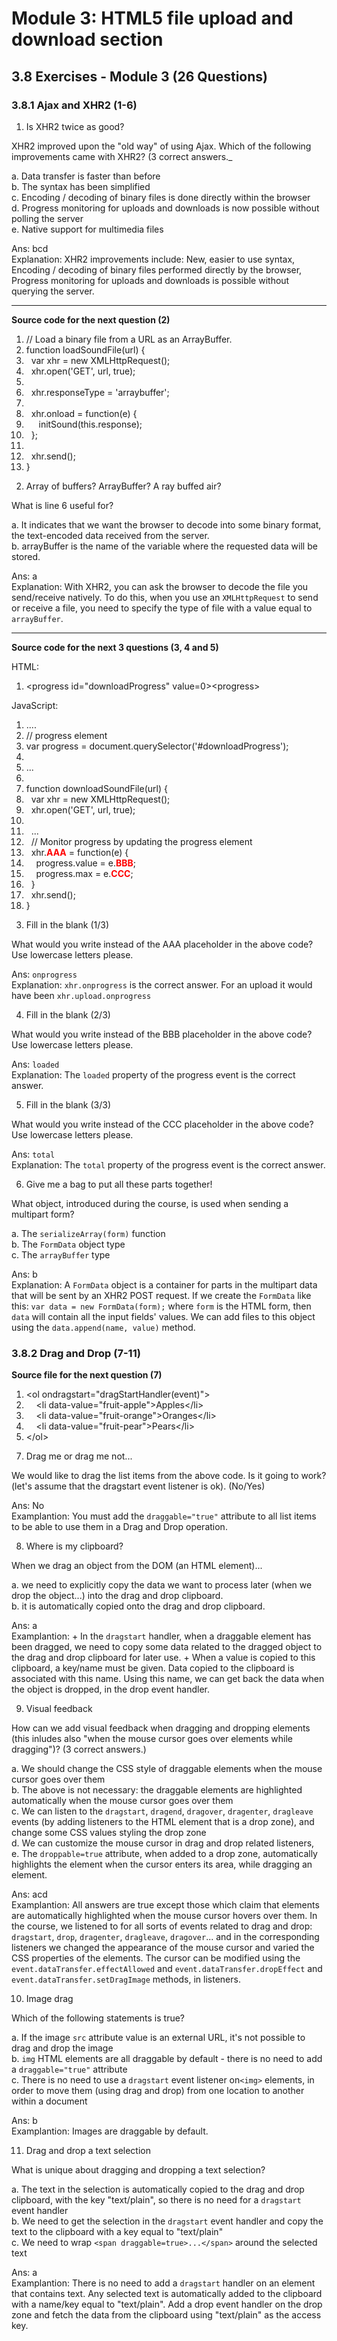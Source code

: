 # Module 3: HTML5 file upload and download section


## 3.8 Exercises - Module 3 (26 Questions)


### 3.8.1 Ajax and XHR2 (1-6)

1. Is XHR2 twice as good?

  XHR2 improved upon the "old way" of using Ajax. Which of the following improvements came with XHR2? (3 correct answers._

  a. Data transfer is faster than before<br>
  b. The syntax has been simplified<br>
  c. Encoding / decoding of binary files is done directly within the browser<br>
  d. Progress monitoring for uploads and downloads is now possible without polling the server<br>
  e. Native support for multimedia files<br>
  
  Ans: bcd<br>
  Explanation: XHR2 improvements include: New, easier to use syntax, Encoding / decoding of binary files performed directly by the browser, Progress monitoring for uploads and downloads is possible without querying the server.


<hr>

__Source code for the next question (2)__

<div class="source-code"><ol class="linenums">
<li class="L0" style="margin-bottom: 0px;" value="1"><span class="com">// Load a binary file from a URL as an ArrayBuffer.</span></li>
<li class="L1" style="margin-bottom: 0px;"><span class="kwd">function</span><span class="pln"> loadSoundFile</span><span class="pun">(</span><span class="pln">url</span><span class="pun">)</span><span class="pln"> </span><span class="pun">{</span></li>
<li class="L2" style="margin-bottom: 0px;"><span class="pln">&nbsp;&nbsp;</span><span class="kwd">var</span><span class="pln"> xhr </span><span class="pun">=</span><span class="pln"> </span><span class="kwd">new</span><span class="pln"> </span><span class="typ">XMLHttpRequest</span><span class="pun">();</span></li>
<li class="L3" style="margin-bottom: 0px;"><span class="pln">&nbsp; xhr</span><span class="pun">.</span><span class="pln">open</span><span class="pun">(</span><span class="str">'GET'</span><span class="pun">,</span><span class="pln"> url</span><span class="pun">,</span><span class="pln"> </span><span class="kwd">true</span><span class="pun">);</span></li>
<li class="L4" style="margin-bottom: 0px;"><span class="pln">&nbsp;</span></li>
<li class="L5" style="margin-bottom: 0px;"><span class="pln">&nbsp; xhr</span><span class="pun">.</span><span class="pln">responseType </span><span class="pun">=</span><span class="pln"> </span><span class="str">'arraybuffer'</span><span class="pun">;</span><span class="pln">&nbsp;</span></li>
<li class="L6" style="margin-bottom: 0px;"><span class="pln"> </span></li>
<li class="L6" style="margin-bottom: 0px;"><span class="pln">&nbsp; xhr</span><span class="pun">.</span><span class="pln">onload </span><span class="pun">=</span><span class="pln"> </span><span class="kwd">function</span><span class="pun">(</span><span class="pln">e</span><span class="pun">)</span><span class="pln"> </span><span class="pun">{</span></li>
<li class="L7" style="margin-bottom: 0px;"><span class="pln">&nbsp; &nbsp; &nbsp;initSound</span><span class="pun">(</span><span class="kwd">this</span><span class="pun">.</span><span class="pln">response</span><span class="pun">);</span><span class="pln">&nbsp;</span></li>
<li class="L8" style="margin-bottom: 0px;"><span class="pln">&nbsp;&nbsp;</span><span class="pun">};</span></li>
<li class="L9" style="margin-bottom: 0px;"><span class="pln">&nbsp;</span></li>
<li class="L0" style="margin-bottom: 0px;"><span class="pln">&nbsp; xhr</span><span class="pun">.</span><span class="pln">send</span><span class="pun">();</span></li>
<li class="L1" style="margin-bottom: 0px;"><span class="pun">}</span></li>
</ol></div>

2. Array of buffers? ArrayBuffer? A ray buffed air?

  What is line 6 useful for?

  a. It indicates that we want the browser to decode into some binary format, the text-encoded data received from the server.<br>
  b. arrayBuffer is the name of the variable where the requested data will be stored.<br>
  
  Ans: a<br>
  Explanation: With XHR2, you can ask the browser to decode the file you send/receive natively. To do this, when you use an `XMLHttpRequest` to send or receive a file, you need to specify the type of file with a value equal to `arrayBuffer`.



<hr>

__Source code for the next 3 questions (3, 4 and 5)__

HTML:

<div class="source-code"><ol class="linenums">
<li class="L0" style="margin-bottom: 0px;" value="1"><span class="tag">&lt;progress</span><span class="pln"> </span><span class="atn">id</span><span class="pun">=</span><span class="atv">"downloadProgress"</span><span class="pln"> </span><span class="atn">value</span><span class="pun">=</span><span class="atv">0</span><span class="tag">&gt;&lt;progress&gt;</span></li>
</ol></div>

JavaScript:

<div class="source-code"><ol class="linenums">
<li class="L0" style="margin-bottom: 0px;" value="1"><span class="pun">....</span></li>
<li class="L1" style="margin-bottom: 0px;"><span class="com">// progress element</span></li>
<li class="L2" style="margin-bottom: 0px;"><span class="kwd">var</span><span class="pln"> progress </span><span class="pun">=</span><span class="pln"> document</span><span class="pun">.</span><span class="pln">querySelector</span><span class="pun">(</span><span class="str">'#downloadProgress'</span><span class="pun">);</span></li>
<li class="L3" style="margin-bottom: 0px;"><span class="pln"> </span></li>
<li class="L4" style="margin-bottom: 0px;"><span class="pun">...</span></li>
<li class="L5" style="margin-bottom: 0px;"><span class="pln">&nbsp;</span></li>
<li class="L6" style="margin-bottom: 0px;"><span class="kwd">function</span><span class="pln"> downloadSoundFile</span><span class="pun">(</span><span class="pln">url</span><span class="pun">)</span><span class="pln"> </span><span class="pun">{</span></li>
<li class="L7" style="margin-bottom: 0px;"><span class="pln">&nbsp;&nbsp;</span><span class="kwd">var</span><span class="pln"> xhr </span><span class="pun">=</span><span class="pln"> </span><span class="kwd">new</span><span class="pln"> </span><span class="typ">XMLHttpRequest</span><span class="pun">();</span></li>
<li class="L8" style="margin-bottom: 0px;"><span class="pln">&nbsp; xhr</span><span class="pun">.</span><span class="pln">open</span><span class="pun">(</span><span class="str">'GET'</span><span class="pun">,</span><span class="pln"> url</span><span class="pun">,</span><span class="pln"> </span><span class="kwd">true</span><span class="pun">);</span></li>
<li class="L9" style="margin-bottom: 0px;"><span class="pln"> </span></li>
<li class="L0" style="margin-bottom: 0px;"><span class="pln">&nbsp;&nbsp;</span><span class="pun">...</span></li>
<li class="L1" style="margin-bottom: 0px;"><span class="pln">&nbsp;&nbsp;</span><span class="com">// Monitor progress by updating the progress element</span></li>
<li class="L2" style="margin-bottom: 0px;"><span class="pln">&nbsp; xhr</span><span class="pun">.<span style="color: #ff0000;"><strong>AAA</strong></span></span><span class="pln">&nbsp;</span><span class="pun">=</span><span class="pln"> </span><span class="kwd">function</span><span class="pun">(</span><span class="pln">e</span><span class="pun">)</span><span class="pln"> </span><span class="pun">{</span></li>
<li class="L3" style="margin-bottom: 0px;"><span class="pln">&nbsp; &nbsp; progress</span><span class="pun">.</span><span class="pln">value </span><span class="pun">=</span><span class="pln"> e</span><span class="pun">.<span style="color: #ff0000;"><strong>BBB</strong></span></span><span class="pun">;</span></li>
<li class="L4" style="margin-bottom: 0px;"><span class="pln">&nbsp; &nbsp; progress</span><span class="pun">.</span><span class="pln">max </span><span class="pun">=</span><span class="pln"> e</span><span class="pun">.<span style="color: #ff0000;"><strong>CCC</strong></span></span><span class="pun">;</span></li>
<li class="L5" style="margin-bottom: 0px;"><span class="pln">&nbsp;&nbsp;</span><span class="pun">}</span></li>
<li class="L6" style="margin-bottom: 0px;"><span class="pln">&nbsp; xhr</span><span class="pun">.</span><span class="pln">send</span><span class="pun">();</span></li>
<li class="L7" style="margin-bottom: 0px;"><span class="pun">}</span></li>
</ol></div>

3. Fill in the blank (1/3)

  What would you write instead of the AAA placeholder in the above code? Use lowercase letters please.

  Ans: `onprogress`<br>
  Explanation: `xhr.onprogress` is the correct answer. For an upload it would have been `xhr.upload.onprogress`


4. Fill in the blank (2/3)

  What would you write instead of the BBB placeholder in the above code? Use lowercase letters please.

  Ans: `loaded`<br>
  Explanation: The `loaded` property of the progress event is the correct answer.


5. Fill in the blank (3/3)

  What would you write instead of the CCC placeholder in the above code? Use lowercase letters please.

  Ans: `total`<br>
  Explanation: The `total` property of the progress event is the correct answer.


6. Give me a bag to put all these parts together!

  What object, introduced during the course, is used when sending a multipart form?

  a. The `serializeArray(form)` function<br>
  b. The `FormData` object type<br>
  c. The `arrayBuffer` type<br>

  Ans: b<br>
  Explanation: A `FormData` object is a container for parts in the multipart data that will be sent by an XHR2 POST request. If we create the `FormData` like this: `var data = new FormData(form);` where `form` is the HTML form, then `data` will contain all the input fields' values. We can add files to this object using the `data.append(name, value)` method.


### 3.8.2 Drag and Drop (7-11)

__Source file for the next question (7)__

<div class="source-code"><ol class="linenums">
<li class="L0" style="margin-bottom: 0px;" value="1"><span class="tag">&lt;ol</span><span class="pln"> </span><span class="atn">ondragstart</span><span class="pun">=</span><span class="atv">"</span><span class="pln">dragStartHandler</span><span class="pun">(</span><span class="pln">event</span><span class="pun">)</span><span class="atv">"</span><span class="tag">&gt;</span></li>
<li class="L1" style="margin-bottom: 0px;"><span class="pln">&nbsp; &nbsp;&nbsp;</span><span class="tag">&lt;li</span><span class="pln"> </span><span class="atn">data-value</span><span class="pun">=</span><span class="atv">"fruit-apple"</span><span class="tag">&gt;</span><span class="pln">Apples</span><span class="tag">&lt;/li&gt;</span></li>
<li class="L2" style="margin-bottom: 0px;"><span class="pln">&nbsp; &nbsp;&nbsp;</span><span class="tag">&lt;li</span><span class="pln"> </span><span class="atn">data-value</span><span class="pun">=</span><span class="atv">"fruit-orange"</span><span class="tag">&gt;</span><span class="pln">Oranges</span><span class="tag">&lt;/li&gt;</span></li>
<li class="L3" style="margin-bottom: 0px;"><span class="pln">&nbsp; &nbsp;&nbsp;</span><span class="tag">&lt;li</span><span class="pln"> </span><span class="atn">data-value</span><span class="pun">=</span><span class="atv">"fruit-pear"</span><span class="tag">&gt;</span><span class="pln">Pears</span><span class="tag">&lt;/li&gt;</span></li>
<li class="L4" style="margin-bottom: 0px;"><span class="tag">&lt;/ol&gt;</span></li>
</ol></div>


7. Drag me or drag me not...

  We would like to drag the list items from the above code. Is it going to work? (let's assume that the dragstart event listener is ok). (No/Yes)

  Ans: No<br>
  Examplantion: You must add the `draggable="true"` attribute to all list items to be able to use them in a Drag and Drop operation.


8. Where is my clipboard?

  When we drag an object from the DOM (an HTML element)...

  a. we need to explicitly copy the data we want to process later (when we drop the object...) into the drag and drop clipboard.<br>
  b. it is automatically copied onto the drag and drop clipboard.<br>

  Ans: a<br>
  Examplantion:
    + In the `dragstart` handler, when a draggable element has been dragged, we need to copy some data related to the dragged object to the drag and drop clipboard for later use.
    + When a value is copied to this clipboard, a key/name must be given. Data copied to the clipboard is associated with this name. Using this name, we can get back the data when the object is dropped, in the drop event handler.


9. Visual feedback

  How can we add visual feedback when dragging and dropping elements (this inludes also "when the mouse cursor goes over elements while dragging")? (3 correct answers.)

  a. We should change the CSS style of draggable elements when the mouse cursor goes over them<br>
  b. The above is not necessary: the draggable elements are highlighted automatically when the mouse cursor goes over them<br>
  c. We can listen to the `dragstart`, `dragend`, `dragover`, `dragenter`, `dragleave` events (by adding listeners to the HTML element that is a drop zone), and change some CSS values styling the drop zone<br>
  d. We can customize the mouse cursor in drag and drop related listeners,<br>
  e. The `droppable=true` attribute, when added to a drop zone, automatically highlights the element when the cursor enters its area, while dragging an element.<br>

  Ans: acd<br>
  Examplantion: All answers are true except those which claim that elements are automatically highlighted when the mouse cursor hovers over them. In the course, we listened to for all sorts of events related to drag and drop: `dragstart`, `drop`, `dragenter`, `dragleave`, `dragover`... and in the corresponding listeners we changed the appearance of the mouse cursor and varied the CSS properties of the elements. The cursor can be modified using the `event.dataTransfer.effectAllowed` and `event.dataTransfer.dropEffect` and `event.dataTransfer.setDragImage` methods, in listeners.


10. Image drag

  Which of the following statements is true?

  a. If the image `src` attribute value is an external URL, it's not possible to drag and drop the image<br>
  b. `img` HTML elements are all draggable by default - there is no need to add a `draggable="true"` attribute<br>
  c. There is no need to use a `dragstart` event listener on`<img>` elements, in order to move them (using drag and drop) from one location to another within a document<br>

  Ans: b<br>
  Examplantion: Images are draggable by default.


11. Drag and drop a text selection

  What is unique about dragging and dropping a text selection?

  a. The text in the selection is automatically copied to the drag and drop clipboard, with the key "text/plain", so there is no need for a `dragstart` event handler<br>
  b. We need to get the selection in the `dragstart` event handler and copy the text to the clipboard with a key equal to "text/plain"<br>
  c. We need to wrap `<span draggable=true>...</span>` around the selected text<br>

  Ans: a<br>
  Examplantion: There is no need to add a `dragstart` handler on an element that contains text. Any selected text is automatically added to the clipboard with a name/key equal to "text/plain". Add a drop event handler on the drop zone and fetch the data from the clipboard using "text/plain" as the access key.







